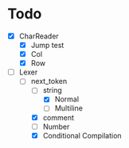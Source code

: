 # Todo

- [X] CharReader
  - [X] Jump test
  - [X] Col
  - [X] Row
- [ ] Lexer
  - [ ] next_token
    - [ ] string
      - [X] Normal
      - [ ] Multiline
    - [X] comment
    - [ ] Number
    - [X] Conditional Compilation